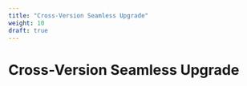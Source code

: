 ```yaml
---
title: "Cross-Version Seamless Upgrade"
weight: 10
draft: true
---
```


# Cross-Version Seamless Upgrade
